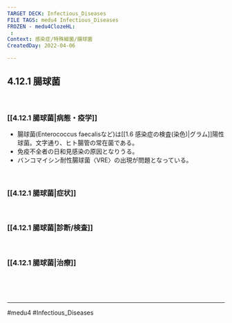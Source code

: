 ```yaml
---
TARGET DECK: Infectious_Diseases
FILE TAGS: medu4 Infectious_Diseases
FROZEN - medu4ClozeHL:
 : 
Context: 感染症/特殊細菌/腸球菌
CreatedDay: 2022-04-06

---
```


## 4.12.1 腸球菌

<br>

### [[4.12.1 腸球菌|病態・疫学]]
* 腸球菌(Enterococcus faecalisなど)は[[1.6 感染症の検査(染色)|グラム]]陽性球菌。文字通り、ヒト腸管の常在菌である。
* 免疫不全者の日和見感染の原因となりうる。 
* バンコマイシン耐性腸球菌〈VRE〉の出現が問題となっている。


<br>

### [[4.12.1 腸球菌|症状]]


<br>

### [[4.12.1 腸球菌|診断/検査]]


<br>

### [[4.12.1 腸球菌|治療]]


<br><br><br>

---
#medu4 #Infectious_Diseases